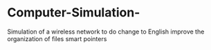 # Computer-Simulation-
Simulation of a wireless network
to do
change to English
improve the organization of files
smart pointers

